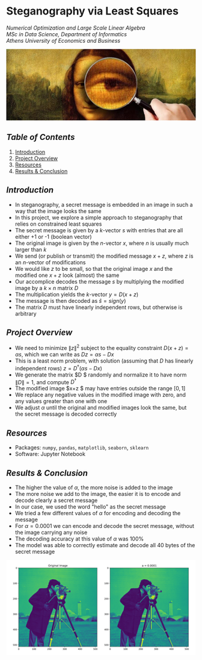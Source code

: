 # Steganography via Least Squares

*Numerical Optimization and Large Scale Linear Algebra*  
*MSc in Data Science, Department of Informatics*  
*Athens University of Economics and Business*

![steganography](./images/steganography_image.jpeg)

## *Table of Contents*

1. [Introduction](#introduction)
2. [Project Overview](#project-overview)
3. [Resources](#resources)
4. [Results & Conclusion](#results--conclusion)

## *Introduction*

- In steganography, a secret message is embedded in an image in such a way that the image looks the same
- In this project, we explore a simple approach to steganography that relies on constrained least squares
- The secret message is given by a $k$-vector $s$ with entries that are all either +$1$ or -$1$ (boolean vector)
- The original image is given by the $n$-vector $x$, where $n$ is usually much larger than $k$
- We send (or publish or transmit) the modified message $x+z$, where $z$ is an $n$-vector of modifications
- We would like $z$ to be small, so that the original image $x$ and the modified one $x+z$ look (almost) the same
- Our accomplice decodes the message $s$ by multiplying the modified image by a $k \times n$ matrix $D$
- The multiplication yields the $k$-vector $y = D(x + z)$
- The message is then decoded as $\hat{s}=sign(y)$
- The matrix $D$ must have linearly independent rows, but otherwise is arbitrary

## *Project Overview*

- We need to minimize $\|z\|^{2}$ subject to the equality constraint $D(x+z)=\alpha s$, which we can write as $Dz=\alpha s-Dx$
- This is a least norm problem, with solution (assuming that $D$ has linearly independent rows) $z=D^{†}(\alpha s-Dx)$
- We generate the matrix  $D $ randomly and normalize it to have norm $\| D \|=1$, and compute $D^{†}$
- The modified image  $x+z $ may have entries outside the range $[0, 1]$
- We replace any negative values in the modified image with zero, and any values greater than one with one
- We adjust $\alpha$ until the original and modified images look the same, but the secret message is decoded correctly

## *Resources*

- Packages: `numpy`, `pandas`, `matplotlib`, `seaborn`, `sklearn`
- Software: Jupyter Notebook

## *Results & Conclusion*

- The higher the value of $\alpha$, the more noise is added to the image
- The more noise we add to the image, the easier it is to encode and decode clearly a secret message
- In our case, we used the word "hello" as the secret message
- We tried a few different values of $\alpha$ for encoding and decoding the message
- For $\alpha=0.0001$ we can encode and decode the secret message, without the image carrying any noise
- The decoding accuracy at this value of $\alpha$ was 100%
- The model was able to correctly estimate and decode all 40 bytes of the secret message

![image results](./images/cameraman_0.0001.svg)
